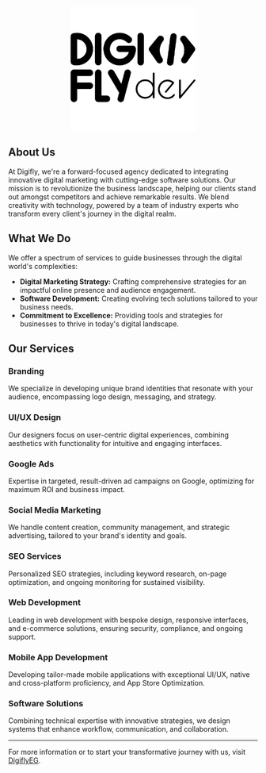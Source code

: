 <div align="center" style="width: 100%; display:flex; justify-content:center; align-items:center;">
   <img src="./Digifly-logo.svg" style="width: 50%; alt="Digifly">
</div>

## About Us

At Digifly, we're a forward-focused agency dedicated to integrating innovative digital marketing with cutting-edge software solutions. Our mission is to revolutionize the business landscape, helping our clients stand out amongst competitors and achieve remarkable results. We blend creativity with technology, powered by a team of industry experts who transform every client's journey in the digital realm.

## What We Do

We offer a spectrum of services to guide businesses through the digital world's complexities:

- **Digital Marketing Strategy:** Crafting comprehensive strategies for an impactful online presence and audience engagement.
- **Software Development:** Creating evolving tech solutions tailored to your business needs.
- **Commitment to Excellence:** Providing tools and strategies for businesses to thrive in today's digital landscape.

## Our Services

### Branding
We specialize in developing unique brand identities that resonate with your audience, encompassing logo design, messaging, and strategy.

### UI/UX Design
Our designers focus on user-centric digital experiences, combining aesthetics with functionality for intuitive and engaging interfaces.

### Google Ads
Expertise in targeted, result-driven ad campaigns on Google, optimizing for maximum ROI and business impact.

### Social Media Marketing
We handle content creation, community management, and strategic advertising, tailored to your brand's identity and goals.

### SEO Services
Personalized SEO strategies, including keyword research, on-page optimization, and ongoing monitoring for sustained visibility.

### Web Development
Leading in web development with bespoke design, responsive interfaces, and e-commerce solutions, ensuring security, compliance, and ongoing support.

### Mobile App Development
Developing tailor-made mobile applications with exceptional UI/UX, native and cross-platform proficiency, and App Store Optimization.

### Software Solutions
Combining technical expertise with innovative strategies, we design systems that enhance workflow, communication, and collaboration.

---

For more information or to start your transformative journey with us, visit [DigiflyEG](https://digiflyeg.com).
